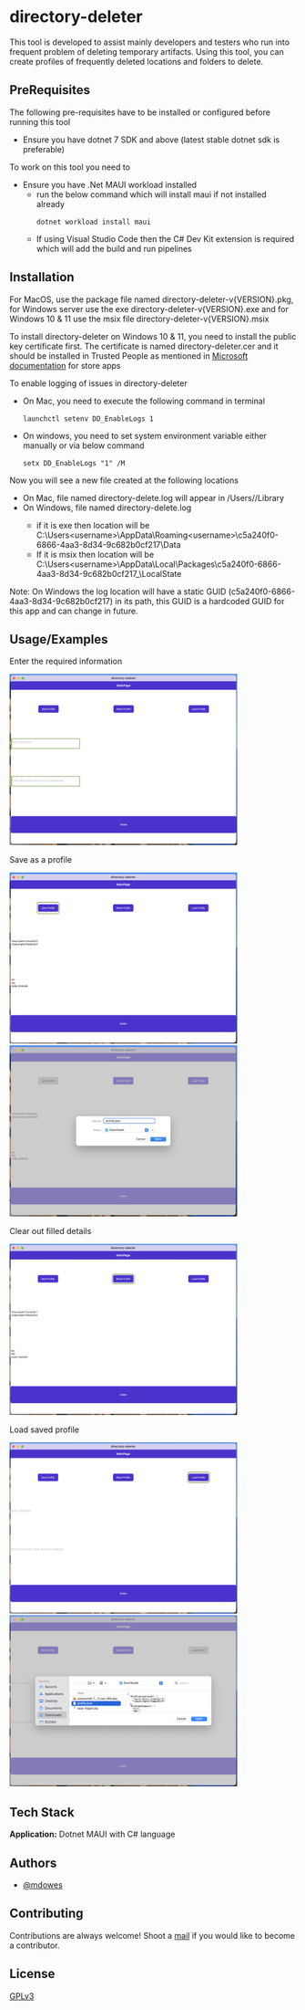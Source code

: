 # directory-deleter

This tool is developed to assist mainly developers and testers who run into frequent problem of deleting temporary artifacts. Using this tool, you can create profiles of frequently deleted locations and folders to delete. 


## PreRequisites

The following pre-requisites have to be installed or configured before running this tool
* Ensure you have dotnet 7 SDK and above (latest stable dotnet sdk is preferable)

To work on this tool you need to
* Ensure you have .Net MAUI workload installed
    * run the below command which will install maui if not installed already
        ```
        dotnet workload install maui
        ```
    * If using Visual Studio Code then the C# Dev Kit extension is required which will add the build and run pipelines


## Installation

For MacOS, use the package file named directory-deleter-v{VERSION}.pkg, for Windows server use the exe directory-deleter-v{VERSION}.exe and for Windows 10 & 11 use the msix file directory-deleter-v{VERSION}.msix 

To install directory-deleter on Windows 10 & 11, you need to install the public key certificate first. The certificate is named directory-deleter.cer and it should be installed in Trusted People as mentioned in [Microsoft documentation](https://learn.microsoft.com/en-us/dotnet/maui/windows/deployment/publish-cli#installing-the-app) for store apps

To enable logging of issues in directory-deleter
* On Mac, you need to execute the following command in terminal
    ```
    launchctl setenv DD_EnableLogs 1
    ```
* On windows, you need to set system environment variable either manually or via below command
    ```
    setx DD_EnableLogs "1" /M
    ```

Now you will see a new file created at the following locations
* On Mac, file named directory-delete<date>.log will appear in /Users/<username>/Library
* On Windows, file named directory-delete<date>.log
    * if it is exe then location will be C:\Users\<username>\AppData\Roaming\<username>\c5a240f0-6866-4aa3-8d34-9c682b0cf217\Data
    * If it is msix then location will be C:\Users\<username>\AppData\Local\Packages\c5a240f0-6866-4aa3-8d34-9c682b0cf217_<packageid>\LocalState

Note: On Windows the log location will have a static GUID (c5a240f0-6866-4aa3-8d34-9c682b0cf217) in its path, this GUID is a hardcoded GUID for this app and can change in future.
## Usage/Examples
Enter the required information 

<img src="/.github/img/FillDetails.png?raw=true" width=400px height=300px />

Save as a profile 

<img src="/.github/img/SaveProfileButton.png?raw=true" width=400px height=300px /> <img src="/.github/img/SaveProfileDialog.png?raw=true" width=400px height=300px />

Clear out filled details

<img src="/.github/img/ResetProfileButton.png?raw=true" width=400px height=300px />

Load saved profile 

<img src="/.github/img/LoadProfileButton.png?raw=true" width=400px height=300px /> <img src="/.github/img/LoadProfileDialog.png?raw=true" width=400px height=300px />


## Tech Stack

**Application:** Dotnet MAUI with C# language


## Authors

- [@mdowes](https://www.github.com/md-owes)


## Contributing

Contributions are always welcome! Shoot a [mail](mailto:mdowes@outlook.com) if you would like to become a contributor.


## License

[GPLv3](https://choosealicense.com/licenses/gpl-3.0/)

